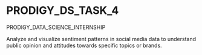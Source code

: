 # PRODIGY_DS_TASK_4
PRODIGY_DATA_SCIENCE_INTERNSHIP

Analyze and visualize sentiment patterns in social media
data to understand public opinion and attitudes towards
specific topics or brands.
